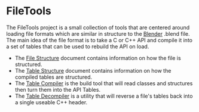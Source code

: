 # FileTools

The FileTools project is a small collection of tools that are centered around loading file formats which are similar in structure to the [Blender](https://blender.org) .blend file. The main idea of the file format is to take a C or C++ API and compile it into a set of tables that can be used to rebuild the API on load.

+ The [File Structure](Documentation/FileStructure.md) document contains information on how the file is structured.
+ The [Table Structure](Documentation/TableStructure.md) document contains information on how the compiled tables are structured.
+ The [Table Compiler](Documentation/TableCompiler.md) is the build tool that will read classes and structures then turn them into the API Tables.
+ The [Table Decompiler](Documentation/TableDecompiler.md) is a utility that will reverse a file's tables back into a single useable C++ header.
